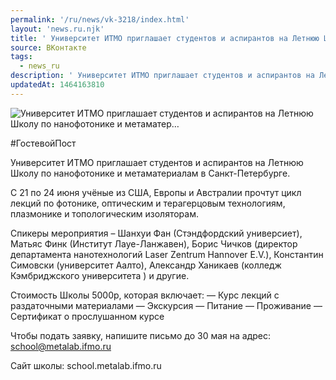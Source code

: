 ```yaml
---
permalink: '/ru/news/vk-3218/index.html'
layout: 'news.ru.njk'
title: ' Университет ИТМО приглашает студентов и аспирантов на Летнюю Школу по нанофотонике и метаматер…'
source: ВКонтакте
tags:
  - news_ru
description: ' Университет ИТМО приглашает студентов и аспирантов на Летнюю Школу по нанофотонике и метаматер…'
updatedAt: 1464163810
---
```

![ Университет ИТМО приглашает студентов и аспирантов на Летнюю Школу по нанофотонике и метаматер…](https://sun9-5.userapi.com/impf/c629420/v629420381/4e649/oVGj3qX3hhQ.jpg?size=604x322&quality=96&proxy=1&sign=ac5d7fdd871beaeb28c8b79aed94f5b8&c_uniq_tag=L_G-zYMH5jJanjZp_p6GUL0NO--mwybnPFq6fro_HLA&type=album)

#ГостевойПост

Университет ИТМО приглашает студентов и аспирантов на Летнюю Школу по нанофотонике и метаматериалам в Санкт-Петербурге.

С 21 по 24 июня учёные из США, Европы и Австралии прочтут цикл лекций по фотонике, оптическим и терагерцовым технологиям, плазмонике и топологическим изоляторам.

Спикеры мероприятия – Шанхуи Фан (Стэндфордский универсиет), Матьяс Финк (Институт Лауе-Ланжавен), Борис Чичков (директор департамента нанотехнологий Laser Zentrum Hannover E.V.), Константин Симовски (университет Аалто), Александр Ханикаев (колледж Кэмбриджского университета ) и другие.

Стоимость Школы 5000р, которая включает:
— Курс лекций с раздаточными материалами
— Экскурсия
— Питание
— Проживание
— Сертификат о прослушанном курсе

Чтобы подать заявку, напишите письмо до 30 мая на адрес: school@metalab.ifmo.ru

Сайт школы: school.metalab.ifmo.ru
